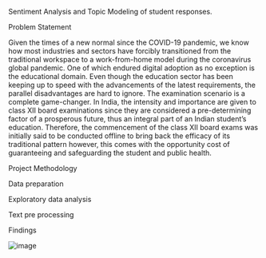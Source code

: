 Sentiment Analysis and Topic Modeling of student responses.

Problem Statement

Given the times of a new normal since the COVID-19 pandemic, we know how most industries and sectors have forcibly transitioned from the traditional workspace to a work-from-home model during the coronavirus global pandemic. One of which endured digital adoption as no exception is the educational domain.
Even though the education sector has been keeping up to speed with the advancements of the latest requirements, the parallel disadvantages are hard to ignore. The examination scenario is a complete game-changer. In India, the intensity and importance are given to class XII board examinations since they are considered a pre-determining factor of a prosperous future, thus an integral part of an Indian student’s education. Therefore, the commencement of the class XII board exams was initially said to be conducted offline to bring back the efficacy of its traditional pattern however, this comes with the opportunity cost of guaranteeing and safeguarding the student and public health.

Project Methodology

Data preparation

Exploratory data analysis

Text pre processing

Findings

![image](https://user-images.githubusercontent.com/86551004/187086579-a3f78802-3a3b-4039-b1ca-2e47ec4c14e1.png)

